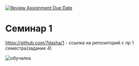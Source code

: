 [![Review Assignment Due Date](https://classroom.github.com/assets/deadline-readme-button-22041afd0340ce965d47ae6ef1cefeee28c7c493a6346c4f15d667ab976d596c.svg)](https://classroom.github.com/a/_xU4Djtu)
# Семинар 1

https://github.com/7dasha/1  - ссылка на репозиторий с лр 1 семестра(задание 4)


![обучалка](https://github.com/user-attachments/assets/05012c90-02d2-4bd8-be04-d5abd975f143)
